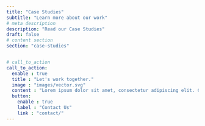 ```yaml
---
title: "Case Studies"
subtitle: "Learn more about our work"
# meta description
description: "Read our Case Studies"
draft: false
# content section
section: "case-studies"


# call_to_action
call_to_action:
  enable : true
  title : "Let's work together."
  image : "images/vector.svg"
  content : "Lorem ipsum dolor sit amet, consectetur adipiscing elit. Consequat tristique eget amet, tempus eu at consecttur."
  button:
    enable : true
    label : "Contact Us"
    link : "contact/"
---
```


